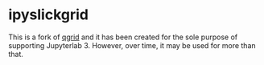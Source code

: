 # ipyslickgrid

This is a fork of [qgrid](https://github.com/quantopian/qgrid) and it has been created for the sole purpose of supporting Jupyterlab 3. However, over time, it may be used for more than that.